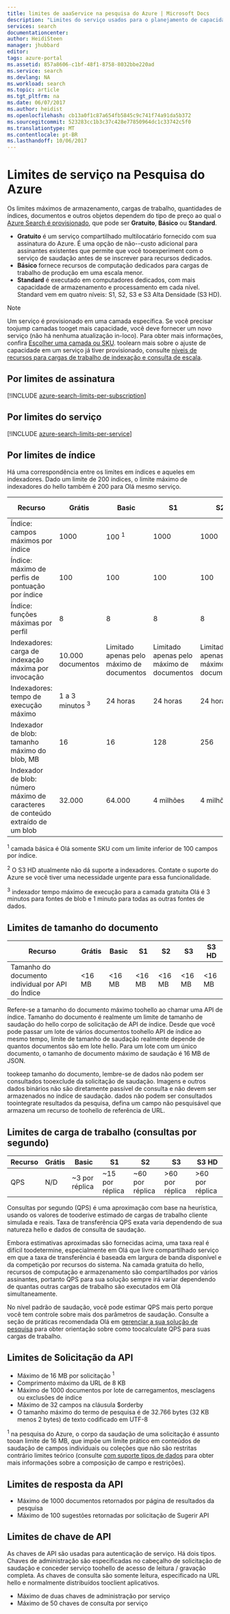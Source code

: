 ```yaml
---
title: limites de aaaService na pesquisa do Azure | Microsoft Docs
description: "Limites do serviço usados para o planejamento de capacidade e limites máximos de solicitações e respostas para o Azure Search."
services: search
documentationcenter: 
author: HeidiSteen
manager: jhubbard
editor: 
tags: azure-portal
ms.assetid: 857a8606-c1bf-48f1-8758-8032bbe220ad
ms.service: search
ms.devlang: NA
ms.workload: search
ms.topic: article
ms.tgt_pltfrm: na
ms.date: 06/07/2017
ms.author: heidist
ms.openlocfilehash: cb13a0f1c87a654fb5845c9c741f74a91da5b372
ms.sourcegitcommit: 523283cc1b3c37c428e77850964dc1c33742c5f0
ms.translationtype: MT
ms.contentlocale: pt-BR
ms.lasthandoff: 10/06/2017
---
```

# <a name="service-limits-in-azure-search"></a>Limites de serviço na Pesquisa do Azure
Os limites máximos de armazenamento, cargas de trabalho, quantidades de índices, documentos e outros objetos dependem do tipo de preço ao qual o [Azure Search é provisionado](search-create-service-portal.md), que pode ser **Gratuito**, **Básico** ou **Standard**.

* **Gratuito** é um serviço compartilhado multilocatário fornecido com sua assinatura do Azure. É uma opção de não--custo adicional para assinantes existentes que permite que você tooexperiment com o serviço de saudação antes de se inscrever para recursos dedicados.
* **Básico** fornece recursos de computação dedicados para cargas de trabalho de produção em uma escala menor.
* **Standard** é executado em computadores dedicados, com mais capacidade de armazenamento e processamento em cada nível. Standard vem em quatro níveis: S1, S2, S3 e S3 Alta Densidade (S3 HD).

> [!NOTE]
> Um serviço é provisionado em uma camada específica. Se você precisar toojump camadas tooget mais capacidade, você deve fornecer um novo serviço (não há nenhuma atualização in-loco). Para obter mais informações, confira [Escolher uma camada ou SKU](search-sku-tier.md). toolearn mais sobre o ajuste de capacidade em um serviço já tiver provisionado, consulte [níveis de recursos para cargas de trabalho de indexação e consulta de escala](search-capacity-planning.md).
>

## <a name="per-subscription-limits"></a>Por limites de assinatura
[!INCLUDE [azure-search-limits-per-subscription](../../includes/azure-search-limits-per-subscription.md)]

## <a name="per-service-limits"></a>Por limites do serviço
[!INCLUDE [azure-search-limits-per-service](../../includes/azure-search-limits-per-service.md)]

## <a name="per-index-limits"></a>Por limites de índice
Há uma correspondência entre os limites em índices e aqueles em indexadores. Dado um limite de 200 índices, o limite máximo de indexadores do hello também é 200 para Olá mesmo serviço.

| Recurso | Grátis | Basic | S1 | S2 | S3 | S3 HD |
| --- | --- | --- | --- | --- | --- | --- |
| Índice: campos máximos por índice |1000 |100 <sup>1</sup> |1000 |1000 |1000 |1000 |
| Índice: máximo de perfis de pontuação por índice |100 |100 |100 |100 |100 |100 |
| Índice: funções máximas por perfil |8 |8 |8 |8 |8 |8 |
| Indexadores: carga de indexação máxima por invocação |10.000 documentos |Limitado apenas pelo máximo de documentos |Limitado apenas pelo máximo de documentos |Limitado apenas pelo máximo de documentos |Limitado apenas pelo máximo de documentos |N/D <sup>2</sup> |
| Indexadores: tempo de execução máximo | 1 a 3 minutos <sup>3</sup> |24 horas |24 horas |24 horas |24 horas |N/D <sup>2</sup> |
| Indexador de blob: tamanho máximo do blob, MB |16 |16 |128 |256 |256 |N/D <sup>2</sup> |
| Indexador de blob: número máximo de caracteres de conteúdo extraído de um blob |32.000 |64.000 |4 milhões |4 milhões |4 milhões |N/D <sup>2</sup> |

<sup>1</sup> camada básica é Olá somente SKU com um limite inferior de 100 campos por índice.

<sup>2</sup> O S3 HD atualmente não dá suporte a indexadores. Contate o suporte do Azure se você tiver uma necessidade urgente para essa funcionalidade.

<sup>3</sup> indexador tempo máximo de execução para a camada gratuita Olá é 3 minutos para fontes de blob e 1 minuto para todas as outras fontes de dados.

## <a name="document-size-limits"></a>Limites de tamanho do documento
| Recurso | Grátis | Basic | S1 | S2 | S3 | S3 HD |
| --- | --- | --- | --- | --- | --- | --- |
| Tamanho do documento individual por API do Índice |<16 MB |<16 MB |<16 MB |<16 MB |<16 MB |<16 MB |

Refere-se a tamanho do documento máximo toohello ao chamar uma API de índice. Tamanho do documento é realmente um limite de tamanho de saudação do hello corpo de solicitação de API de índice. Desde que você pode passar um lote de vários documentos toohello API de índice ao mesmo tempo, limite de tamanho de saudação realmente depende de quantos documentos são em lote hello. Para um lote com um único documento, o tamanho de documento máximo de saudação é 16 MB de JSON.

tookeep tamanho do documento, lembre-se de dados não podem ser consultados tooexclude da solicitação de saudação. Imagens e outros dados binários não são diretamente passível de consulta e não devem ser armazenados no índice de saudação. dados não podem ser consultados toointegrate resultados da pesquisa, defina um campo não pesquisável que armazena um recurso de toohello de referência de URL.

## <a name="workload-limits-queries-per-second"></a>Limites de carga de trabalho (consultas por segundo)
| Recurso | Grátis | Basic | S1 | S2 | S3 | S3 HD |
| --- | --- | --- | --- | --- | --- | --- |
| QPS |N/D  |~3 por réplica |~15 por réplica |~60 por réplica |>60 por réplica |>60 por réplica |

Consultas por segundo (QPS) é uma aproximação com base na heurística, usando os valores de tooderive estimado de cargas de trabalho cliente simulada e reais. Taxa de transferência QPS exata varia dependendo de sua natureza hello e dados de consulta de saudação.

Embora estimativas aproximadas são fornecidas acima, uma taxa real é difícil toodetermine, especialmente em Olá que livre compartilhado serviço em que a taxa de transferência é baseada em largura de banda disponível e da competição por recursos do sistema. Na camada gratuita do hello, recursos de computação e armazenamento são compartilhados por vários assinantes, portanto QPS para sua solução sempre irá variar dependendo de quantas outras cargas de trabalho são executados em Olá simultaneamente.

No nível padrão de saudação, você pode estimar QPS mais perto porque você tem controle sobre mais dos parâmetros de saudação. Consulte a seção de práticas recomendada Olá em [gerenciar a sua solução de pesquisa](search-manage.md) para obter orientação sobre como toocalculate QPS para suas cargas de trabalho.

## <a name="api-request-limits"></a>Limites de Solicitação da API
* Máximo de 16 MB por solicitação <sup>1</sup>
* Comprimento máximo da URL de 8 KB
* Máximo de 1000 documentos por lote de carregamentos, mesclagens ou exclusões de índice
* Máximo de 32 campos na cláusula $orderby
* O tamanho máximo do termo de pesquisa é de 32.766 bytes (32 KB menos 2 bytes) de texto codificado em UTF-8

<sup>1</sup> na pesquisa do Azure, o corpo da saudação de uma solicitação é assunto tooan limite de 16 MB, que impõe um limite prático em conteúdos de saudação de campos individuais ou coleções que não são restritas contrário limites teórico (consulte [com suporte tipos de dados](https://msdn.microsoft.com/library/azure/dn798938.aspx) para obter mais informações sobre a composição de campo e restrições).

## <a name="api-response-limits"></a>Limites de resposta da API
* Máximo de 1000 documentos retornados por página de resultados da pesquisa
* Máximo de 100 sugestões retornadas por solicitação de Sugerir API

## <a name="api-key-limits"></a>Limites de chave de API
As chaves de API são usadas para autenticação de serviço. Há dois tipos. Chaves de administração são especificadas no cabeçalho de solicitação de saudação e conceder serviço toohello de acesso de leitura / gravação completa. As chaves de consulta são somente leitura, especificado na URL hello e normalmente distribuídos tooclient aplicativos.

* Máximo de duas chaves de administração por serviço
* Máximo de 50 chaves de consulta por serviço
